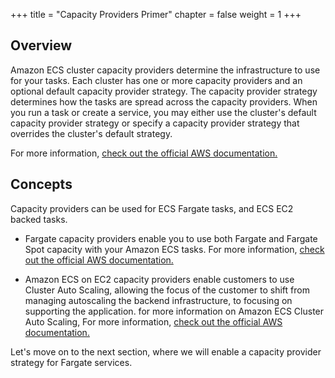 +++
title = "Capacity Providers Primer"
chapter = false
weight = 1
+++

## Overview

Amazon ECS cluster capacity providers determine the infrastructure to use for your tasks. 
Each cluster has one or more capacity providers and an optional default capacity provider strategy. 
The capacity provider strategy determines how the tasks are spread across the capacity providers. 
When you run a task or create a service, you may either use the cluster's default capacity provider strategy or specify a capacity provider strategy that overrides the cluster's default strategy. 

For more information, [check out the official AWS documentation.](https://docs.aws.amazon.com/AmazonECS/latest/developerguide/cluster-capacity-providers.html)


## Concepts

Capacity providers can be used for ECS Fargate tasks, and ECS EC2 backed tasks.

- Fargate capacity providers enable you to use both Fargate and Fargate Spot capacity with your Amazon ECS tasks. For more information, [check out the official AWS documentation.](https://docs.aws.amazon.com/AmazonECS/latest/developerguide/fargate-capacity-providers.html)

- Amazon ECS on EC2 capacity providers enable customers to use Cluster Auto Scaling, allowing the focus of the customer to shift from managing autoscaling the backend infrastructure, to focusing on supporting the application.
for more information on Amazon ECS Cluster Auto Scaling, For more information, [check out the official AWS documentation.](https://docs.aws.amazon.com/AmazonECS/latest/developerguide/cluster-auto-scaling.html)

Let's move on to the next section, where we will enable a capacity provider strategy for Fargate services.
